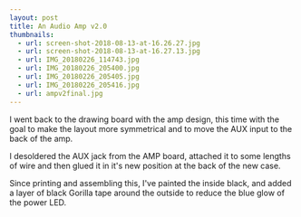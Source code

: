 ```yaml
---
layout: post
title: An Audio Amp v2.0
thumbnails:
  - url: screen-shot-2018-08-13-at-16.26.27.jpg
  - url: screen-shot-2018-08-13-at-16.27.13.jpg
  - url: IMG_20180226_114743.jpg
  - url: IMG_20180226_205400.jpg
  - url: IMG_20180226_205405.jpg
  - url: IMG_20180226_205416.jpg
  - url: ampv2final.jpg
---
```


I went back to the drawing board with the amp design, this time with the goal to make the layout more symmetrical and to move the AUX input to the back of the amp.

I desoldered the AUX jack from the AMP board, attached it to some lengths of wire and then glued it in it's new position at the back of the new case.

Since printing and assembling this, I've painted the inside black, and added a layer of black Gorilla tape around the outside to reduce the blue glow of the power LED.
